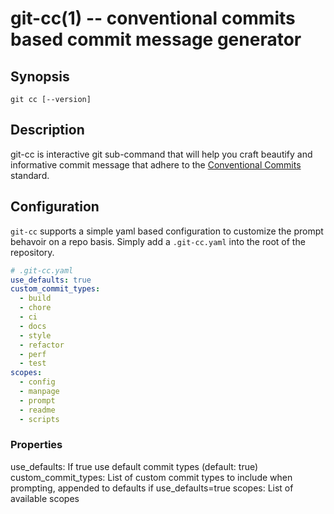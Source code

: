 
git-cc(1) -- conventional commits based commit message generator
================================================================

## Synopsis

`git cc [--version]`

## Description

git-cc is interactive git sub-command that will help you craft beautify and informative commit message that adhere to the [Conventional Commits](https://www.conventionalcommits.org/en/v1.0.0/) standard.

## Configuration

`git-cc` supports a simple yaml based configuration to customize the prompt behavoir on a repo basis. Simply add a `.git-cc.yaml` into the root of the repository.

```yaml
# .git-cc.yaml
use_defaults: true
custom_commit_types: 
  - build
  - chore
  - ci
  - docs
  - style
  - refactor
  - perf
  - test
scopes: 
  - config
  - manpage
  - prompt
  - readme
  - scripts
```

### Properties

use_defaults: If true use default commit types (default: true)
custom_commit_types: List of custom commit types to include when prompting, appended to defaults if use_defaults=true
scopes: List of available scopes